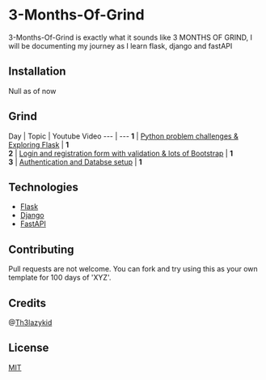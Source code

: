 # 3-Months-Of-Grind

3-Months-Of-Grind is exactly what it sounds like 3 MONTHS OF GRIND, I will be documenting my journey as I learn flask, django and fastAPI

## Installation

Null as of now

## Grind

Day | Topic | Youtube Video
--- | ---
**1** |  [Python problem challenges & Exploring Flask](/Days/day1.md)  |  **1**  
**2** |  [Login and registration form with validation & lots of Bootstrap](/Days/day2.md)  |  **1**  
**3** |  [Authentication and Databse setup](/Days/day3.md)  |  **1**  

## Technologies

- [Flask](https://flask.palletsprojects.com/en/2.1.x/)
- [Django](https://www.djangoproject.com/)
- [FastAPI](https://fastapi.tiangolo.com/)

## Contributing
Pull requests are not welcome. You can fork and try using this as your own template for 100 days of 'XYZ'.

## Credits

@[Th3lazykid](https://github.com/Th3lazykid)

## License
[MIT](https://choosealicense.com/licenses/mit/)

